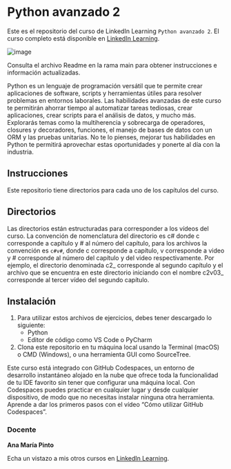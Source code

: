 # Python avanzado 2

Este es el repositorio del curso de LinkedIn Learning `Python avanzado 2`. El curso completo está disponible en [LinkedIn Learning][lil-course-url].

![image](https://media.licdn.com/dms/image/D560DAQG5EQSE2clbAA/learning-public-crop_675_1200/0/1686567392316?e=2147483647&v=beta&t=Ko2WhIxcmpfcc0fKIcfIXLbpGvWquqEfZim7sZ_E7GM)

Consulta el archivo Readme en la rama main para obtener instrucciones e información actualizadas.

Python es un lenguaje de programación versátil que te permite crear aplicaciones de software, scripts y herramientas útiles para resolver problemas en entornos laborales. Las habilidades avanzadas de este curso te permitirán ahorrar tiempo al automatizar tareas tediosas, crear aplicaciones, crear scripts para el análisis de datos, y mucho más. Explorarás temas como la multiherencia y sobrecarga de operadores, closures y decoradores, funciones, el manejo de bases de datos con un ORM y las pruebas unitarias. No te lo pienses, mejorar tus habilidades en Python te permitirá aprovechar estas oportunidades y ponerte al día con la industria.

## Instrucciones

Este repositorio tiene directorios para cada uno de los capítulos del curso.

## Directorios
Las directorios están estructuradas para corresponder a los vídeos del curso. La convención de nomenclatura del directorio es c# donde c corresponde a capítulo y # al número del capítulo, para los archivos la convención es `c#v#`, donde c corresponde a capítulo, v corresponde a video y # corresponde al número del capítulo y del video respectivamente. Por ejemplo, el directorio denominada c2_ corresponde al segundo capítulo y el archivo que se encuentra en este directorio iniciando con el nombre c2v03_ corresponde al tercer vídeo del segundo capítulo.

## Instalación
1. Para utilizar estos archivos de ejercicios, debes tener descargado lo siguiente:
	- Python
	- Editor de código como VS Code o PyCharm
2. Clona este repositorio en tu máquina local usando la Terminal (macOS) o CMD (Windows), o una herramienta GUI como SourceTree.

Este curso está integrado con GitHub Codespaces, un entorno de desarrollo instantáneo alojado en la nube que ofrece toda la funcionalidad de tu IDE favorito sin tener que configurar una máquina local. Con Codespaces puedes practicar en cualquier lugar y desde cualquier dispositivo, de modo que no necesitas instalar ninguna otra herramienta. Aprende a dar los primeros pasos con el vídeo “Cómo utilizar GitHub Codespaces”.   

### Docente

**Ana María Pinto**

Echa un vistazo a mis otros cursos en [LinkedIn Learning](https://www.linkedin.com/learning/instructors/ana-maria-pinto).

[0]: # (Replace these placeholder URLs with actual course URLs)
[lil-course-url]: https://www.linkedin.com/learning/python-avanzado-2/mejora-con-python
[lil-thumbnail-url]: https://cdn.lynda.com/course/2875095/2875095-1615224395432-16x9.jpg

